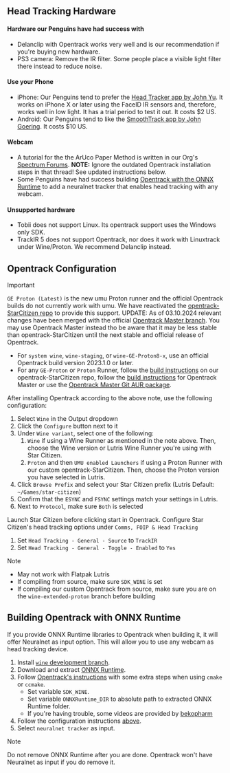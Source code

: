 ## Head Tracking Hardware

#### Hardware our Penguins have had success with
- Delanclip with Opentrack works very well and is our recommendation if you're buying new hardware.
- PS3 camera: Remove the IR filter. Some people place a visible light filter there instead to reduce noise.

#### Use your Phone
- iPhone: Our Penguins tend to prefer the [Head Tracker app by John Yu](https://apps.apple.com/us/app/head-tracker/id1527710071). It works on iPhone X or later using the FaceID IR sensors and, therefore, works well in low light. It has a trial period to test it out. It costs $2 US.
- Android: Our Penguins tend to like the [SmoothTrack app by John Goering](https://play.google.com/store/apps/details?id=com.epaga.smoothtrack&gl=US). It costs $10 US.

#### Webcam
- A tutorial for the the ArUco Paper Method is written in our Org's [Spectrum Forums](https://robertsspaceindustries.com/spectrum/community/LUG/forum/194647/thread/tutorial-opentrack-aruco-for-star-citizen-via-lutr). **NOTE:** Ignore the outdated Opentrack installation steps in that thread! See updated instructions below.
- Some Penguins have had success building [Opentrack with the ONNX Runtime](#building-opentrack-with-onnx-runtime) to add a neuralnet tracker that enables head tracking with any webcam.

#### Unsupported hardware
- Tobii does not support Linux. Its opentrack support uses the Windows only SDK.
- TrackIR 5 does not support Opentrack, nor does it work with Linuxtrack under Wine/Proton. We recommend Delanclip instead.


## Opentrack Configuration
> [!important]
> `GE Proton (Latest)` is the new umu Proton runner and the official Opentrack builds do not currently work with umu. We have reactivated the [opentrack-StarCitizen repo](https://github.com/Priton-CE/opentrack-StarCitizen) to provide this support.
> UPDATE: As of 03.10.2024 relevant changes have been merged with the official [Opentrack Master branch](https://github.com/opentrack/opentrack/tree/master). You may use Opentrack Master instead tho be aware that it may be less stable than opentrack-StarCitizen until the next stable and official release of Opentrack.
> - For `system wine`, `wine-staging`, or `wine-GE-Proton8-x`, use an official Opentrack build version 2023.1.0 or later.
> - For any `GE-Proton` or `Proton` Runner, follow the [build instructions](https://github.com/Priton-CE/opentrack-StarCitizen?tab=readme-ov-file#building-from-source) on our opentrack-StarCitizen repo, follow the [build instructions](https://github.com/opentrack/opentrack/wiki/Building-on-Linux) for Opentrack Master or use the [Opentrack Master Git AUR package](https://aur.archlinux.org/packages/opentrack-git).

After installing Opentrack according to the above note, use the following configuration:

1. Select `Wine` in the Output dropdown
2. Click the `Configure` button next to it
3. Under `Wine variant`, select one of the following:
    1. `Wine` if using a Wine Runner as mentioned in the note above. Then, choose the Wine version or Lutris Wine Runner you're using with Star Citizen.
    2. `Proton` and then `UMU enabled Launchers` if using a Proton Runner with our custom opentrack-StarCitizen. Then, choose the Proton version you have selected in Lutris.
4. Click `Browse Prefix` and select your Star Citizen prefix (Lutris Default: `~/Games/star-citizen`)
5. Confirm that the `ESYNC` and `FSYNC` settings match your settings in Lutris.
6. Next to `Protocol`, make sure `Both` is selected

Launch Star Citizen before clicking start in Opentrack. Configure Star Citizen's head tracking options under `Comms, FOIP & Head Tracking`
1. Set `Head Tracking - General - Source` to `TrackIR`
2. Set `Head Tracking - General - Toggle - Enabled` to `Yes`  

> [!note]
> - May not work with Flatpak Lutris
> - If compiling from source, make sure `SDK_WINE` is set
> - If compiling our custom Opentrack from source, make sure you are on the `wine-extended-proton` branch before building
## Building Opentrack with ONNX Runtime
If you provide ONNX Runtime libraries to Opentrack when building it, it will offer Neuralnet as input option. This will allow you to use any webcam as head tracking device.

1. Install [`wine` development branch](https://wiki.winehq.org/Download).
2. Download and extract [ONNX Runtime](https://github.com/microsoft/onnxruntime/releases).
3. Follow [Opentrack's instructions](https://github.com/opentrack/opentrack/wiki/Building-on-Linux) with some extra steps when using `cmake` or `ccmake`.
    - Set variable `SDK_WINE`.
    - Set variable `ONNXRuntime_DIR` to absolute path to extracted ONNX Runtime folder.
    - If you're having trouble, some videos are provided by [bekopharm](https://linux.simpit.dev/systems/opentrack/)
4. Follow the configuration instructions [above](#opentrack-configuration).
5. Select `neuralnet tracker` as input.
> [!note]
> Do not remove ONNX Runtime after you are done. Opentrack won't have Neuralnet as input if you do remove it.
